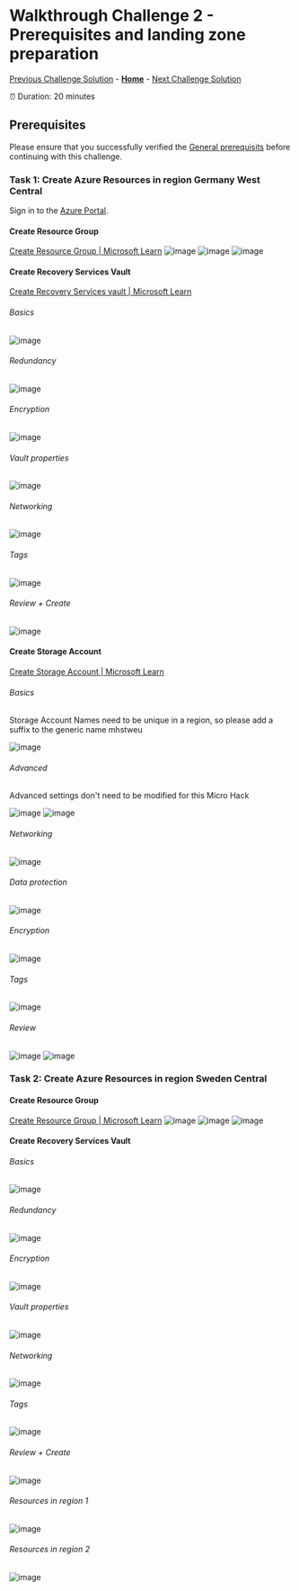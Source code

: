 # Walkthrough Challenge 2 - Prerequisites and landing zone preparation

[Previous Challenge Solution](../challenge-01/solution-01.md) - **[Home](../../Readme.md)** - [Next Challenge Solution](../challenge-03/solution-03.md)

⏰ Duration: 20 minutes

## Prerequisites

Please ensure that you successfully verified the [General prerequisits](../../Readme.md#general-prerequisites) before continuing with this challenge.

### Task 1: Create Azure Resources in region Germany West Central

Sign in to the [Azure Portal](https://portal.azure.com/).

#### Create Resource Group
[Create Resource Group | Microsoft Learn](https://learn.microsoft.com/en-us/azure/azure-resource-manager/management/manage-resource-groups-portal#create-resource-groups)
![image](./img/001.png)
![image](./img/002.png)
![image](./img/003.png)

#### Create Recovery Services Vault
[Create Recovery Services vault | Microsoft Learn](https://learn.microsoft.com/azure/backup/backup-create-recovery-services-vault)

###### Basics
![image](./img/004.png)

###### Redundancy
![image](./img/005.png)

###### Encryption
![image](./img/006.png)

###### Vault properties
![image](./img/007.png)

###### Networking
![image](./img/008.png)

###### Tags
![image](./img/009.png)

###### Review + Create
![image](./img/010.png)

#### Create Storage Account
[Create Storage Account | Microsoft Learn](https://learn.microsoft.com/azure/storage/common/storage-account-create)

###### Basics
Storage Account Names need to be unique in a region, so please add a suffix to the generic name mhstweu

![image](./img/011.png)

###### Advanced
Advanced settings don't need to be modified for this Micro Hack

![image](./img/012.png)
![image](./img/013.png)

###### Networking
![image](./img/014.png)

###### Data protection
![image](./img/015.png)

###### Encryption
![image](./img/016.png)

###### Tags
![image](./img/017.png)

###### Review
![image](./img/018.png)
![image](./img/019.png)

### Task 2: Create Azure Resources in region Sweden Central
#### Create Resource Group
[Create Resource Group | Microsoft Learn](https://learn.microsoft.com/en-us/azure/azure-resource-manager/management/manage-resource-groups-portal#create-resource-groups)
![image](./img/020.png)
![image](./img/021.png)
![image](./img/022.png)

#### Create Recovery Services Vault

###### Basics
![image](./img/023.png)

###### Redundancy
![image](./img/024.png)

###### Encryption
![image](./img/025.png)

###### Vault properties
![image](./img/026.png)

###### Networking
![image](./img/027.png)

###### Tags
![image](./img/028.png)

###### Review + Create
![image](./img/029.png)

###### Resources in region 1
![image](./img/030.png)
###### Resources in region 2
![image](./img/031.png)
